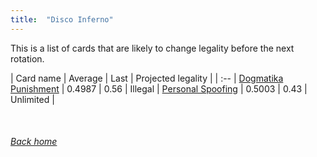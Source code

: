 ```yaml
---
title:  "Disco Inferno"
---
```


This is a list of cards that are likely to change legality before the next rotation.

| Card name | Average | Last | Projected legality |
| :-- |
[Dogmatika Punishment](https://db.ygoprodeck.com/card/?search=Dogmatika%20Punishment) | 0.4987 | 0.56 | Illegal |
[Personal Spoofing](https://db.ygoprodeck.com/card/?search=Personal%20Spoofing) | 0.5003 | 0.43 | Unlimited |

<br>

###### [Back home](index)